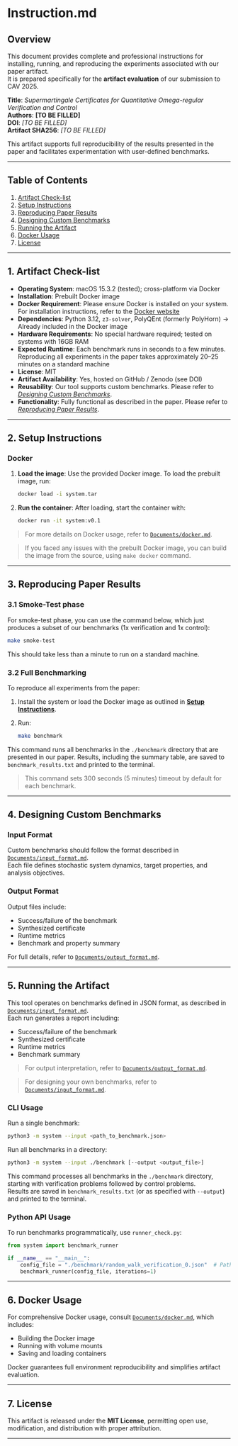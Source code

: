 # Instruction.md

## Overview

This document provides complete and professional instructions for installing, running, and reproducing the experiments associated with our paper artifact.  
It is prepared specifically for the **artifact evaluation** of our submission to CAV 2025.

**Title**: *Supermartingale Certificates for Quantitative Omega-regular Verification and Control*  
**Authors**: **[TO BE FILLED]**  
**DOI**: *[TO BE FILLED]*  
**Artifact SHA256**: *[TO BE FILLED]*  

This artifact supports full reproducibility of the results presented in the paper and facilitates experimentation with user-defined benchmarks.

---

## Table of Contents

1. [Artifact Check-list](#1-artifact-check-list)  
2. [Setup Instructions](#2-setup-instructions)  
3. [Reproducing Paper Results](#3-reproducing-paper-results)  
4. [Designing Custom Benchmarks](#4-designing-custom-benchmarks)  
5. [Running the Artifact](#5-running-the-artifact)  
6. [Docker Usage](#6-docker-usage)  
7. [License](#7-license)  

---

## 1. Artifact Check-list

- **Operating System**: macOS 15.3.2 (tested); cross-platform via Docker
- **Installation**: Prebuilt Docker image
- **Docker Requirement**: Please ensure Docker is installed on your system. For installation instructions, refer to the [Docker website](https://docs.docker.com/get-docker/)
- **Dependencies**: Python 3.12, `z3-solver`, PolyQEnt (formerly PolyHorn) $\rightarrow$ Already included in the Docker image
- **Hardware Requirements**: No special hardware required; tested on systems with 16GB RAM
- **Expected Runtime**: Each benchmark runs in seconds to a few minutes. Reproducing all experiments in the paper takes approximately 20–25 minutes on a standard machine
- **License**: MIT
- **Artifact Availability**: Yes, hosted on GitHub / Zenodo (see DOI)
- **Reusability**: Our tool supports custom benchmarks. Please refer to [*Designing Custom Benchmarks*](#4-designing-custom-benchmarks).
- **Functionality**: Fully functional as described in the paper. Please refer to [*Reproducing Paper Results*](#3-reproducing-paper-results).

---

## 2. Setup Instructions

### Docker

1. **Load the image**: Use the provided Docker image. To load the prebuilt image, run:

   ```bash
   docker load -i system.tar
   ```

2. **Run the container**: After loading, start the container with:

   ```bash
   docker run -it system:v0.1
   ```

> For more details on Docker usage, refer to [`Documents/docker.md`](./docker.md).

> If you faced any issues with the prebuilt Docker image, you can build the image from the source, using `make docker` command.

---

## 3. Reproducing Paper Results

### 3.1 Smoke-Test phase

For smoke-test phase, you can use the command below, 
which just produces a subset of our benchmarks (1x verification and 1x control):

```bash
make smoke-test
```

This should take less than a minute to run on a standard machine.

### 3.2 Full Benchmarking

To reproduce all experiments from the paper:

1. Install the system or load the Docker image as outlined in [**Setup Instructions**](#2-setup-instructions).
2. Run:

   ```bash
   make benchmark
   ```

This command runs all benchmarks in the `./benchmark` directory that are presented in our paper.
Results, including the summary table, are saved to `benchmark_results.txt` and printed to the terminal.

> This command sets 300 seconds (5 minutes) timeout by default for each benchmark. 

---


## 4. Designing Custom Benchmarks

### Input Format

Custom benchmarks should follow the format described in [`Documents/input_format.md`](./input_format.md).  
Each file defines stochastic system dynamics, target properties, and analysis objectives.

### Output Format

Output files include:

- Success/failure of the benchmark
- Synthesized certificate
- Runtime metrics
- Benchmark and property summary

For full details, refer to [`Documents/output_format.md`](./output_format.md).

---

## 5. Running the Artifact

This tool operates on benchmarks defined in JSON format, as described in [`Documents/input_format.md`](./input_format.md).  
Each run generates a report including:

- Success/failure of the benchmark
- Synthesized certificate
- Runtime metrics
- Benchmark summary

> For output interpretation, refer to [`Documents/output_format.md`](./output_format.md).  

> For designing your own benchmarks, refer to [`Documents/input_format.md`](./input_format.md).

### CLI Usage

Run a single benchmark:

```bash
python3 -m system --input <path_to_benchmark.json>
```

Run all benchmarks in a directory:

```bash
python3 -m system --input ./benchmark [--output <output_file>]
```

This command processes all benchmarks in the `./benchmark` directory, 
starting with verification problems followed by control problems.  
Results are saved in `benchmark_results.txt` (or as specified with `--output`) and printed to the terminal.

### Python API Usage

To run benchmarks programmatically, use `runner_check.py`:

```python
from system import benchmark_runner

if __name__ == "__main__":
    config_file = "./benchmark/random_walk_verification_0.json"  # Path to your benchmark file
    benchmark_runner(config_file, iterations=1)
```

---

## 6. Docker Usage

For comprehensive Docker usage, consult [`Documents/docker.md`](./docker.md), which includes:

- Building the Docker image
- Running with volume mounts
- Saving and loading containers

Docker guarantees full environment reproducibility and simplifies artifact evaluation.

---

## 7. License

This artifact is released under the **MIT License**, permitting open use, modification, and distribution with proper attribution.

---
